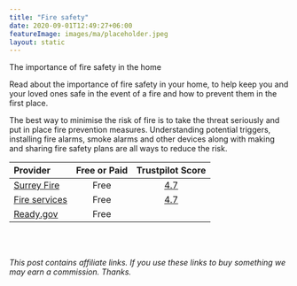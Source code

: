 ```yaml
---
title: "Fire safety"
date: 2020-09-01T12:49:27+06:00
featureImage: images/ma/placeholder.jpeg
layout: static
---
```


The importance of fire safety in the home

Read about the importance of fire safety in your home, to help keep you and your loved ones safe in the event of a fire and how to prevent them in the first place.

The best way to minimise the risk of fire is to take the threat seriously and put in place fire prevention measures. Understanding potential triggers, installing fire alarms, smoke alarms and other devices along with making and sharing fire safety plans are all ways to reduce the risk.

| Provider      | Free or Paid  |  Trustpilot Score  |
| :-----------          | :--------------:      |  :--------------:         |
| [Surrey Fire](https://surreyfire.co.uk/importance-fire-safety/) | Free | [4.7](https://uk.trustpilot.com/review/fireservice.co.uk) | 
| [Fire services](https://www.fireservice.co.uk/safety/) | Free | [4.7](https://uk.trustpilot.com/review/fireservice.co.uk) | 
| [Ready.gov](https://www.ready.gov/home-fire-escape-plan) | Free | []() | 
  

<br/><br/>

*This post contains affiliate links. If you use these links to buy something we may
earn a commission. Thanks.*






